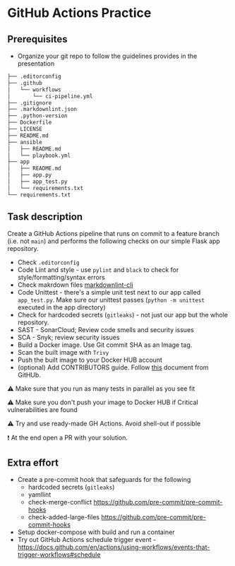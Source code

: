 # GitHub Actions Practice

## Prerequisites

- Organize your git repo to follow the guidelines provides in the presentation

```sh
├── .editorconfig
├── .github
│   └── workflows
│       └── ci-pipeline.yml
├── .gitignore
├── .markdownlint.json
├── .python-version
├── Dockerfile
├── LICENSE
├── README.md
├── ansible
│   ├── README.md
│   └── playbook.yml
├── app
│   ├── README.md
│   ├── app.py
│   ├── app_test.py
│   └── requirements.txt
└── requirements.txt
```

## Task description

Create a GitHub Actions pipeline that runs on commit to a feature branch (i.e. not `main`) and performs the following checks on our simple Flask app repository.

- Check `.editorconfig`
- Code Lint and style - use `pylint` and `black` to check for style/formatting/syntax errors
- Check makrdown files [markdownlint-cli](https://www.npmjs.com/package/cli-markdown)
- Code Unittest - there's a simple unit test next to our app called `app_test.py`. Make sure our unittest passes (`python -m unittest` executed in the app directory)
- Check for hardcoded secrets (`gitleaks`) - not just our app but the whole repository.
- SAST - SonarCloud; Review code smells and security issues
- SCA - Snyk; review security issues
- Build a Docker image. Use Git commit SHA as an Image tag.
- Scan the built image with `Trivy`
- Push the built image to your Docker HUB account
- (optional) Add CONTRIBUTORS guide. Follow [this](https://docs.github.com/en/communities/setting-up-your-project-for-healthy-contributions/setting-guidelines-for-repository-contributors) document from GitHUb.

:warning: Make sure that you run as many tests in parallel as you see fit

:warning: Make sure you don't push your image to Docker HUB if Critical vulnerabilities are found

:warning: Try and use ready-made GH Actions. Avoid shell-out if possible

:exclamation: At the end open a PR with your solution.

## Extra effort

- Create a pre-commit hook that safeguards for the following
  - hardcoded secrets (`gitleaks`)
  - yamllint
  - check-merge-conflict <https://github.com/pre-commit/pre-commit-hooks>
  - check-added-large-files <https://github.com/pre-commit/pre-commit-hooks>
- Setup docker-compose with build and run a container
- Try out GitHub Actions schedule trigger event - <https://docs.github.com/en/actions/using-workflows/events-that-trigger-workflows#schedule>

